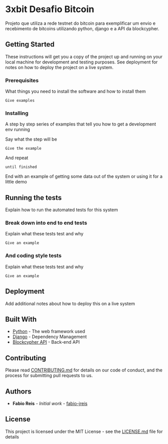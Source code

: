 # 3xbit Desafio Bitcoin

Projeto que utiliza a rede testnet do bitcoin para exemplificar um envio e recebimento de bitcoins utilizando python, django e a API da blockcypher.

## Getting Started

These instructions will get you a copy of the project up and running on your local machine for development and testing purposes. See deployment for notes on how to deploy the project on a live system.

### Prerequisites

What things you need to install the software and how to install them

```
Give examples
```

### Installing

A step by step series of examples that tell you how to get a development env running

Say what the step will be

```
Give the example
```

And repeat

```
until finished
```

End with an example of getting some data out of the system or using it for a little demo

## Running the tests

Explain how to run the automated tests for this system

### Break down into end to end tests

Explain what these tests test and why

```
Give an example
```

### And coding style tests

Explain what these tests test and why

```
Give an example
```

## Deployment

Add additional notes about how to deploy this on a live system

## Built With

* [Python](https://www.python.org/) - The web framework used
* [Django](https://www.djangoproject.com/) - Dependency Management
* [Blockcypher API](https://www.blockcypher.com/) - Back-end API

## Contributing

Please read [CONTRIBUTING.md](https://gist.github.com/PurpleBooth/b24679402957c63ec426) for details on our code of conduct, and the process for submitting pull requests to us.


## Authors

* **Fabio Reis** - *Initial work* - [fabio-jreis](https://github.com/fabio-jreis)

## License

This project is licensed under the MIT License - see the [LICENSE.md](LICENSE.md) file for details
